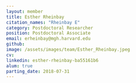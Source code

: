 ```yaml
---
layout: member
title: Esther Rheinbay
citation_names: "Rheinbay E"
category: Postdoctoral Researcher
position: Postdoctoral Associate
email: erheinbay@mgh.harvard.edu
github: 
image: /assets/images/team/Esther_Rheinbay.jpeg
cv:
linkedin: esther-rheinbay-ba55161b6
alum: true
parting_date: 2018-07-31
---
```


